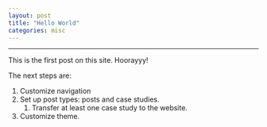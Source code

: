 ```yaml
---
layout: post
title: "Hello World"
categories: misc
---
```

---

This is the first post on this site. Hoorayyy!

The next steps are:

1. Customize navigation
1. Set up post types: posts and case studies.
    1. Transfer at least one case study to the website.
1. Customize theme.